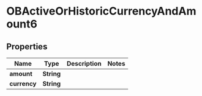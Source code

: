 
# OBActiveOrHistoricCurrencyAndAmount6

## Properties
Name | Type | Description | Notes
------------ | ------------- | ------------- | -------------
**amount** | **String** |  | 
**currency** | **String** |  | 



